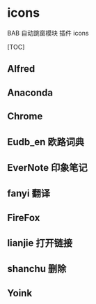# icons

BAB 自动跳窗模块 插件 icons

[TOC]

## Alfred

## Anaconda

## Chrome

## Eudb_en 欧路词典

## EverNote 印象笔记

## fanyi 翻译

## FireFox

## lianjie 打开链接

## shanchu 删除

## Yoink
